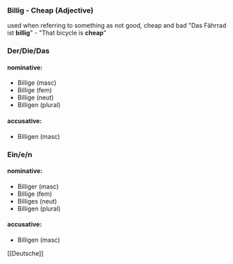 ### Billig - Cheap   (Adjective)

used when referring to something as not good, cheap and bad
"Das Fährrad ist **billig**" - "That bicycle is **cheap**"

### Der/Die/Das
#### nominative:
* Billige (masc)
* Billige (fem)
* Billige (neut)
* Billigen (plural)
#### accusative:
* Billigen (masc)


### Ein/e/n
#### nominative:
* Billiger (masc)
* Billige (fem)
* Billiges (neut)
* Billigen (plural)
#### accusative:
* Billigen (masc)


[[Deutsche]]